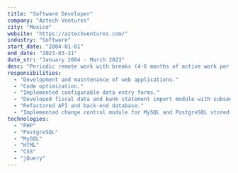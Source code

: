 ```yaml
---
title: "Software Developer"
company: "Aztech Ventures"
city: "Mexico"
website: "https://aztechventures.com/"
industry: "Software"
start_date: "2004-01-01"
end_date: "2023-03-31"
date_str: "January 2004 - March 2023"
desc: "Periodic remote work with breaks (4-6 months of active work per year)."
responsibilities:
  - "Development and maintenance of web applications."
  - "Code optimization."
  - "Implemented configurable data entry forms."
  - "Developed fiscal data and bank statement import module with subsequent accounting entries generation."
  - "Refactored API and back-end database."
  - "Implemented change control module for MySQL and PostgreSQL stored procedures and functions."
technologies:
  - "PHP"
  - "PostgreSQL"
  - "MySQL"
  - "HTML"
  - "CSS"
  - "jQuery"
---
```

